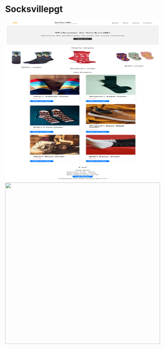 # Socksvillepgt

<img src="https://github.com/curiousabel/Socksvillepgt/blob/main/js%2Ccss.png"  width="500px" height="520px"/>
<img src="https://github.com/curiousabel/Socksvillepgt/blob/main/justhtml.png"  width="500px" height="520px"/>
